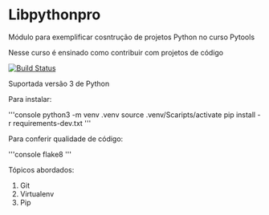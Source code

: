 # Libpythonpro
Módulo para exemplificar cosntrução de projetos Python no curso Pytools

Nesse curso é ensinado como contribuir com projetos de código 

[![Build Status](https://app.travis-ci.com/jeugeniojunior/libpythonpro.svg?branch=master)](https://app.travis-ci.com/jeugeniojunior/libpythonpro)


Suportada versão 3 de Python


Para instalar:

'''console
python3 -m venv .venv
source .venv/Scaripts/activate
pip install -r requirements-dev.txt
'''

Para conferir qualidade de código:

'''console
flake8
'''


Tópicos abordados:

1. Git
2. Virtualenv
3. Pip